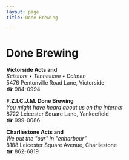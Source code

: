 ```yaml
---
layout: page 
title: Done Brewing

---
```



# Done Brewing


 **Victorside Acts and**  
_Scissors • Tennessee • Dolmen_  
5476 Pentonville Road Lane, Victorside  
☎ 984-0994

**F.Z.I.C.J.M. Done Brewing**  
_You might have heard about us on the Internet_  
8722 Leicester Square Lane, Yankeefield  
☎ 999-0086

**Charliestone Acts and**  
_We put the "our" in "enharbour"_  
8188 Leicester Square Avenue, Charliestone  
☎ 862-6819

